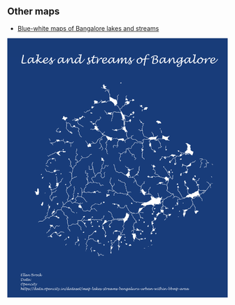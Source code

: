 ## Other maps

- [Blue-white maps of Bangalore lakes and streams](lakes_streams_bangalore.png)

![alt text](lakes_streams_bangalore.png)